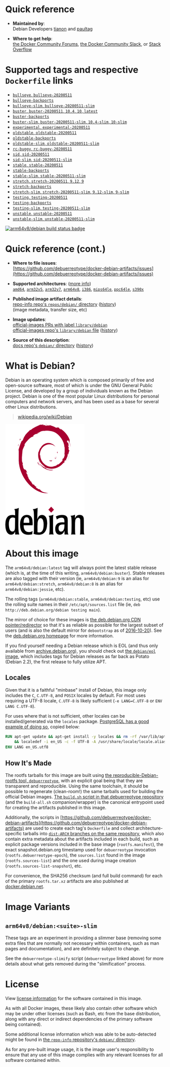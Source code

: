 <!--

********************************************************************************

WARNING:

    DO NOT EDIT "debian/README.md"

    IT IS AUTO-GENERATED

    (from the other files in "debian/" combined with a set of templates)

********************************************************************************

-->

# Quick reference

-	**Maintained by**:  
	Debian Developers [tianon](https://qa.debian.org/developer.php?login=tianon) and [paultag](https://qa.debian.org/developer.php?login=paultag)

-	**Where to get help**:  
	[the Docker Community Forums](https://forums.docker.com/), [the Docker Community Slack](http://dockr.ly/slack), or [Stack Overflow](https://stackoverflow.com/search?tab=newest&q=docker)

# Supported tags and respective `Dockerfile` links

-	[`bullseye`, `bullseye-20200511`](https://github.com/debuerreotype/docker-debian-artifacts/blob/2e14c99bf641d98d2e11ed17a7421588e465c60c/bullseye/Dockerfile)
-	[`bullseye-backports`](https://github.com/debuerreotype/docker-debian-artifacts/blob/2e14c99bf641d98d2e11ed17a7421588e465c60c/bullseye/backports/Dockerfile)
-	[`bullseye-slim`, `bullseye-20200511-slim`](https://github.com/debuerreotype/docker-debian-artifacts/blob/2e14c99bf641d98d2e11ed17a7421588e465c60c/bullseye/slim/Dockerfile)
-	[`buster`, `buster-20200511`, `10.4`, `10`, `latest`](https://github.com/debuerreotype/docker-debian-artifacts/blob/2e14c99bf641d98d2e11ed17a7421588e465c60c/buster/Dockerfile)
-	[`buster-backports`](https://github.com/debuerreotype/docker-debian-artifacts/blob/2e14c99bf641d98d2e11ed17a7421588e465c60c/buster/backports/Dockerfile)
-	[`buster-slim`, `buster-20200511-slim`, `10.4-slim`, `10-slim`](https://github.com/debuerreotype/docker-debian-artifacts/blob/2e14c99bf641d98d2e11ed17a7421588e465c60c/buster/slim/Dockerfile)
-	[`experimental`, `experimental-20200511`](https://github.com/debuerreotype/docker-debian-artifacts/blob/2e14c99bf641d98d2e11ed17a7421588e465c60c/experimental/Dockerfile)
-	[`oldstable`, `oldstable-20200511`](https://github.com/debuerreotype/docker-debian-artifacts/blob/2e14c99bf641d98d2e11ed17a7421588e465c60c/oldstable/Dockerfile)
-	[`oldstable-backports`](https://github.com/debuerreotype/docker-debian-artifacts/blob/2e14c99bf641d98d2e11ed17a7421588e465c60c/oldstable/backports/Dockerfile)
-	[`oldstable-slim`, `oldstable-20200511-slim`](https://github.com/debuerreotype/docker-debian-artifacts/blob/2e14c99bf641d98d2e11ed17a7421588e465c60c/oldstable/slim/Dockerfile)
-	[`rc-buggy`, `rc-buggy-20200511`](https://github.com/debuerreotype/docker-debian-artifacts/blob/2e14c99bf641d98d2e11ed17a7421588e465c60c/rc-buggy/Dockerfile)
-	[`sid`, `sid-20200511`](https://github.com/debuerreotype/docker-debian-artifacts/blob/2e14c99bf641d98d2e11ed17a7421588e465c60c/sid/Dockerfile)
-	[`sid-slim`, `sid-20200511-slim`](https://github.com/debuerreotype/docker-debian-artifacts/blob/2e14c99bf641d98d2e11ed17a7421588e465c60c/sid/slim/Dockerfile)
-	[`stable`, `stable-20200511`](https://github.com/debuerreotype/docker-debian-artifacts/blob/2e14c99bf641d98d2e11ed17a7421588e465c60c/stable/Dockerfile)
-	[`stable-backports`](https://github.com/debuerreotype/docker-debian-artifacts/blob/2e14c99bf641d98d2e11ed17a7421588e465c60c/stable/backports/Dockerfile)
-	[`stable-slim`, `stable-20200511-slim`](https://github.com/debuerreotype/docker-debian-artifacts/blob/2e14c99bf641d98d2e11ed17a7421588e465c60c/stable/slim/Dockerfile)
-	[`stretch`, `stretch-20200511`, `9.12`, `9`](https://github.com/debuerreotype/docker-debian-artifacts/blob/2e14c99bf641d98d2e11ed17a7421588e465c60c/stretch/Dockerfile)
-	[`stretch-backports`](https://github.com/debuerreotype/docker-debian-artifacts/blob/2e14c99bf641d98d2e11ed17a7421588e465c60c/stretch/backports/Dockerfile)
-	[`stretch-slim`, `stretch-20200511-slim`, `9.12-slim`, `9-slim`](https://github.com/debuerreotype/docker-debian-artifacts/blob/2e14c99bf641d98d2e11ed17a7421588e465c60c/stretch/slim/Dockerfile)
-	[`testing`, `testing-20200511`](https://github.com/debuerreotype/docker-debian-artifacts/blob/2e14c99bf641d98d2e11ed17a7421588e465c60c/testing/Dockerfile)
-	[`testing-backports`](https://github.com/debuerreotype/docker-debian-artifacts/blob/2e14c99bf641d98d2e11ed17a7421588e465c60c/testing/backports/Dockerfile)
-	[`testing-slim`, `testing-20200511-slim`](https://github.com/debuerreotype/docker-debian-artifacts/blob/2e14c99bf641d98d2e11ed17a7421588e465c60c/testing/slim/Dockerfile)
-	[`unstable`, `unstable-20200511`](https://github.com/debuerreotype/docker-debian-artifacts/blob/2e14c99bf641d98d2e11ed17a7421588e465c60c/unstable/Dockerfile)
-	[`unstable-slim`, `unstable-20200511-slim`](https://github.com/debuerreotype/docker-debian-artifacts/blob/2e14c99bf641d98d2e11ed17a7421588e465c60c/unstable/slim/Dockerfile)

[![arm64v8/debian build status badge](https://img.shields.io/jenkins/s/https/doi-janky.infosiftr.net/job/multiarch/job/arm64v8/job/debian.svg?label=arm64v8/debian%20%20build%20job)](https://doi-janky.infosiftr.net/job/multiarch/job/arm64v8/job/debian/)

# Quick reference (cont.)

-	**Where to file issues**:  
	[https://github.com/debuerreotype/docker-debian-artifacts/issues](https://github.com/debuerreotype/docker-debian-artifacts/issues)

-	**Supported architectures**: ([more info](https://github.com/docker-library/official-images#architectures-other-than-amd64))  
	[`amd64`](https://hub.docker.com/r/amd64/debian/), [`arm32v5`](https://hub.docker.com/r/arm32v5/debian/), [`arm32v7`](https://hub.docker.com/r/arm32v7/debian/), [`arm64v8`](https://hub.docker.com/r/arm64v8/debian/), [`i386`](https://hub.docker.com/r/i386/debian/), [`mips64le`](https://hub.docker.com/r/mips64le/debian/), [`ppc64le`](https://hub.docker.com/r/ppc64le/debian/), [`s390x`](https://hub.docker.com/r/s390x/debian/)

-	**Published image artifact details**:  
	[repo-info repo's `repos/debian/` directory](https://github.com/docker-library/repo-info/blob/master/repos/debian) ([history](https://github.com/docker-library/repo-info/commits/master/repos/debian))  
	(image metadata, transfer size, etc)

-	**Image updates**:  
	[official-images PRs with label `library/debian`](https://github.com/docker-library/official-images/pulls?q=label%3Alibrary%2Fdebian)  
	[official-images repo's `library/debian` file](https://github.com/docker-library/official-images/blob/master/library/debian) ([history](https://github.com/docker-library/official-images/commits/master/library/debian))

-	**Source of this description**:  
	[docs repo's `debian/` directory](https://github.com/docker-library/docs/tree/master/debian) ([history](https://github.com/docker-library/docs/commits/master/debian))

# What is Debian?

Debian is an operating system which is composed primarily of free and open-source software, most of which is under the GNU General Public License, and developed by a group of individuals known as the Debian project. Debian is one of the most popular Linux distributions for personal computers and network servers, and has been used as a base for several other Linux distributions.

> [wikipedia.org/wiki/Debian](https://en.wikipedia.org/wiki/Debian)

![logo](https://raw.githubusercontent.com/docker-library/docs/b449be7df57e9ed9086bb5821bfb5d6cdc5d67a4/debian/logo.png)

# About this image

The `arm64v8/debian:latest` tag will always point the latest stable release (which is, at the time of this writing, `arm64v8/debian:buster`). Stable releases are also tagged with their version (ie, `arm64v8/debian:9` is an alias for `arm64v8/debian:stretch`, `arm64v8/debian:8` is an alias for `arm64v8/debian:jessie`, etc).

The rolling tags (`arm64v8/debian:stable`, `arm64v8/debian:testing`, etc) use the rolling suite names in their `/etc/apt/sources.list` file (ie, `deb http://deb.debian.org/debian testing main`).

The mirror of choice for these images is [the deb.debian.org CDN pointer/redirector](https://deb.debian.org) so that it's as reliable as possible for the largest subset of users (and is also the default mirror for `debootstrap` as of [2016-10-20](https://anonscm.debian.org/cgit/d-i/debootstrap.git/commit/?id=9e8bc60ad1ccf3a25ce7890526b70059f3e770de)). See the [deb.debian.org homepage](https://deb.debian.org) for more information.

If you find yourself needing a Debian release which is EOL (and thus only available from [archive.debian.org](http://archive.debian.org)), you should check out [the `debian/eol` image](https://hub.docker.com/r/debian/eol/), which includes tags for Debian releases as far back as Potato (Debian 2.2), the first release to fully utilize APT.

## Locales

Given that it is a faithful "minbase" install of Debian, this image only includes the `C`, `C.UTF-8`, and `POSIX` locales by default. For most uses requiring a UTF-8 locale, `C.UTF-8` is likely sufficient (`-e LANG=C.UTF-8` or `ENV LANG C.UTF-8`).

For uses where that is not sufficient, other locales can be installed/generated via the `locales` package. [PostgreSQL has a good example of doing so](https://github.com/docker-library/postgres/blob/69bc540ecfffecce72d49fa7e4a46680350037f9/9.6/Dockerfile#L21-L24), copied below:

```dockerfile
RUN apt-get update && apt-get install -y locales && rm -rf /var/lib/apt/lists/* \
	&& localedef -i en_US -c -f UTF-8 -A /usr/share/locale/locale.alias en_US.UTF-8
ENV LANG en_US.utf8
```

## How It's Made

The rootfs tarballs for this image are built using [the reproducible-Debian-rootfs tool, `debuerreotype`](https://github.com/debuerreotype/debuerreotype), with an explicit goal being that they are transparent and reproducible. Using the same toolchain, it should be possible to regenerate (clean-room!) the same tarballs used for building the official Debian images. [The `build.sh` script in that debuerreotype repository](https://github.com/debuerreotype/debuerreotype/blob/master/build.sh) (and the `build-all.sh` companion/wrapper) is the canonical entrypoint used for creating the artifacts published in this image.

Additionally, the scripts in [https://github.com/debuerreotype/docker-debian-artifacts](https://github.com/debuerreotype/docker-debian-artifacts) are used to create each tag's `Dockerfile` and collect architecture-specific tarballs into [`dist-ARCH` branches on the same repository](https://github.com/debuerreotype/docker-debian-artifacts/branches), which also contain extra metadata about the artifacts included in each build, such as explicit package versions included in the base image (`rootfs.manifest`), the exact snapshot.debian.org timestamp used for `debuerreotype` invocation (`rootfs.debuerreotype-epoch`), the `sources.list` found in the image (`rootfs.sources-list`) and the one used during image creation (`rootfs.sources-list-snapshot`), etc.

For convenience, the SHA256 checksum (and full build command) for each of the primary `rootfs.tar.xz` artifacts are also published at [docker.debian.net](https://docker.debian.net/).

# Image Variants

## `arm64v8/debian:<suite>-slim`

These tags are an experiment in providing a slimmer base (removing some extra files that are normally not necessary within containers, such as man pages and documentation), and are definitely subject to change.

See the `debuerreotype-slimify` script (`debuerreotype` linked above) for more details about what gets removed during the "slimification" process.

# License

View [license information](https://www.debian.org/social_contract#guidelines) for the software contained in this image.

As with all Docker images, these likely also contain other software which may be under other licenses (such as Bash, etc from the base distribution, along with any direct or indirect dependencies of the primary software being contained).

Some additional license information which was able to be auto-detected might be found in [the `repo-info` repository's `debian/` directory](https://github.com/docker-library/repo-info/tree/master/repos/debian).

As for any pre-built image usage, it is the image user's responsibility to ensure that any use of this image complies with any relevant licenses for all software contained within.
